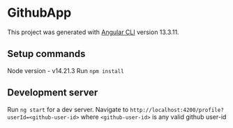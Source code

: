 # GithubApp

This project was generated with [Angular CLI](https://github.com/angular/angular-cli) version 13.3.11.

## Setup commands
Node version - v14.21.3
Run `npm install`

## Development server
Run `ng start` for a dev server. Navigate to `http://localhost:4200/profile?userId=<github-user-id>`
where `<github-user-id>` is any valid github user-id


